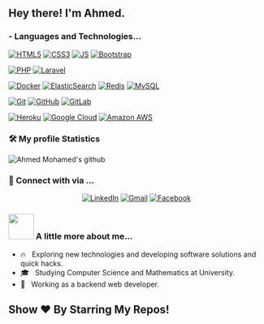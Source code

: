 <h2> Hey there! I'm Ahmed.</h2>

### - Languages and Technologies...
[![HTML5](https://img.shields.io/badge/-HTML5-E34F26?style=flat-square&logo=html5&logoColor=white&link=https://github.com/ahmedmohamed24/)](https://github.com/ahmedmohamed24/)
[![CSS3](https://img.shields.io/badge/-CSS3-1572B6?style=flat-square&logo=css3&link=https://github.com/ahmedmohamed24/)](https://github.com/ahmedmohamed24/)
[![JS](https://img.shields.io/badge/-JavaScript-black?style=flat-square&logo=javascript&link=https://github.com/ahmedmohamed24/)](https://github.com/ahmedmohamed24/)
[![Bootstrap](https://img.shields.io/badge/-Bootstrap-563D7C?style=flat-square&logo=bootstrap&link=https://github.com/ahmedmohamed24/)](https://github.com/ahmedmohamed24/)

[![PHP](https://img.shields.io/badge/-PHP-blue?style=flat-square&logo=php)](https://github.com/ahmedmohamed24/)
[![Laravel](https://img.shields.io/badge/-Laravel-white?style=flat-square&logo=laravel)](https://github.com/ahmedmohamed24/)


[![Docker](https://img.shields.io/badge/-Docker-black?style=flat-square&logo=docker&link=https://github.com/ahmedmohamed24/)](https://github.com/ahmedmohamed24/)
[![ElasticSearch](https://img.shields.io/badge/-ElasticSearch-005571?style=flat-square&logo=elasticsearch&link=https://github.com/ahmedmohamed24/)](https://github.com/ahmedmohamed24/)
[![Redis](https://img.shields.io/badge/-Redis-black?style=flat-square&logo=Redis&link=https://github.com/ahmedmohamed24/)](https://github.com/ahmedmohamed24/)
[![MySQL](https://img.shields.io/badge/-MySQL-ffffff?style=flat-square&logo=mysql&link=https://github.com/ahmedmohamed24/)](https://github.com/ahmedmohamed24/)

[![Git](https://img.shields.io/badge/-Git-black?style=flat-square&logo=git&link=https://github.com/ahmedmohamed24/)](https://github.com/ahmedmohamed24/)
[![GitHub](https://img.shields.io/badge/-GitHub-181717?style=flat-square&logo=github&link=https://github.com/ahmedmohamed24/)](https://github.com/LuizCarlosAbbott/)
[![GitLab](https://img.shields.io/badge/-GitLab-FCA121?style=flat-square&logo=gitlab&link=https://github.com/LuizCarlosAbbott/)](https://github.com/ahmedmohamed24/)


[![Heroku](https://img.shields.io/badge/-Heroku-430098?style=flat-square&logo=heroku&link=https://github.com/LuizCarlosAbbott/)](https://github.com/ahmedmohamed24/)
[![Google Cloud](https://img.shields.io/badge/Google%20Cloud-black?style=flat-square&logo=google-cloud&link=https://github.com/ahmedmohamed24/)](https://github.com/ahmedmohamed24/)
[![Amazon AWS](https://img.shields.io/badge/Amazon%20AWS-232F3E?style=flat-square&logo=amazon-aws&link=https://github.com/ahmedmohamed24/)](https://github.com/ahmedmohamed24/)

<h3>🛠 My profile Statistics </h3>

![Ahmed Mohamed's github](https://github-readme-stats.vercel.app/api?username=ahmedmohamed24&show_icons=true&hide_border=true)

<h3> 💬 Connect with via ... </h3>
<p align="center">
<a href="https://www.linkedin.com/in/ahmedmohamed24" target="_blank"><img src="https://img.shields.io/badge/LinkedIn-%230077B5.svg?&style=flat-square&logo=linkedin&logoColor=white" alt="LinkedIn"></a>
<a href="mailto: ahmedmohamed24.dev@gmail.com" target="_blank"><img src="https://img.shields.io/badge/gmail-%23E4405F.svg?&style=flat-square&logo=gmail&logoColor=white" alt="Gmail"></a>  
<a href="https://www.facebook.com/ahmedmohamed24.dev" target="_blank"><img src="https://img.shields.io/badge/Facebook-%231877F2.svg?&style=flat-square&logo=facebook&logoColor=white" alt="Facebook"></a>
</p>


### <img src="https://media.giphy.com/media/VgCDAzcKvsR6OM0uWg/giphy.gif" width="50"> A little more about me...  

- 🔥 &nbsp; Exploring new technologies and developing software solutions and quick hacks.
- 🎓 &nbsp; Studying Computer Science and Mathematics at University.
- 💼 &nbsp; Working as a backend web developer.


## Show ❤️ By Starring My Repos!
